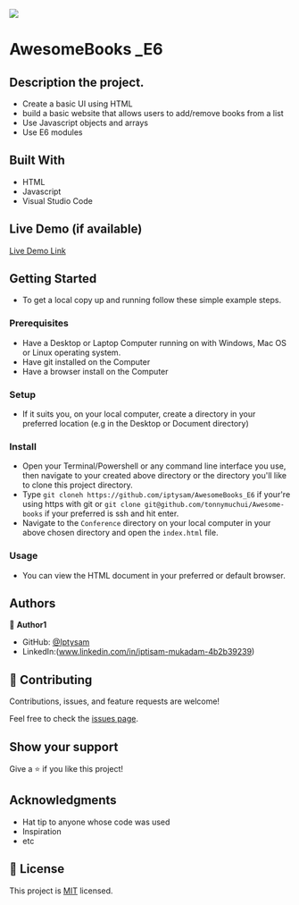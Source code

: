 ![](https://img.shields.io/badge/Microverse-blueviolet)

# AwesomeBooks _E6

## Description the project.
- Create a basic UI using HTML
- build a basic website that allows users to add/remove books from a list
- Use Javascript objects and arrays
- Use E6 modules

## Built With

- HTML
- Javascript
- Visual Studio Code

## Live Demo (if available)

[Live Demo Link]( https://iptysam.github.io/AwesomeBooks_E6/)

## Getting Started

- To get a local copy up and running follow these simple example steps.

### Prerequisites
- Have a Desktop or Laptop Computer running on with Windows, Mac OS or Linux operating system.
- Have git installed on the Computer
- Have a browser install on the Computer
### Setup
- If it suits you, on your local computer, create a directory in your preferred location (e.g in the Desktop or Document directory)
### Install
- Open your Terminal/Powershell or any command line interface you use, then navigate to your created above directory or the directory you'll like to clone this project directory.
- Type `git cloneh https://github.com/iptysam/AwesomeBooks_E6` if your're using https with git or `git clone git@github.com/tonnymuchui/Awesome-books` if your preferred is ssh and hit enter.
- Navigate to the `Conference` directory on your local computer in your above chosen directory and open the `index.html` file.
### Usage
- You can view the HTML document in your preferred or default browser.
## Authors

👤 **Author1**

- GitHub: [@Iptysam](https://github.com/Iptysam)
- LinkedIn:(www.linkedin.com/in/iptisam-mukadam-4b2b39239)


## 🤝 Contributing

Contributions, issues, and feature requests are welcome!

Feel free to check the [issues page](../../issues/).

## Show your support

Give a ⭐️ if you like this project!

## Acknowledgments

- Hat tip to anyone whose code was used
- Inspiration
- etc

## 📝 License

This project is [MIT](./LICENSE.MD) licensed.